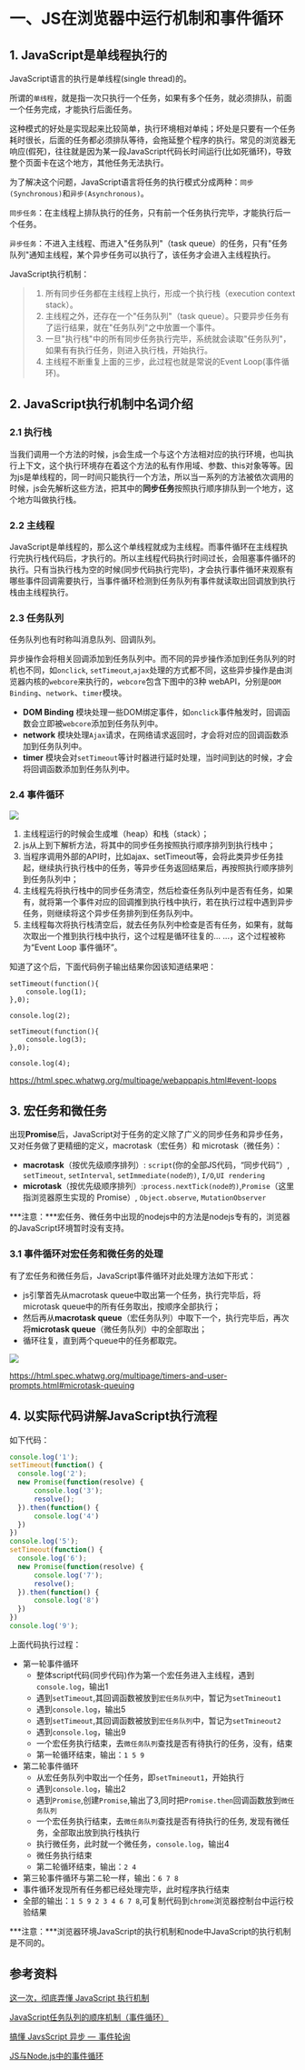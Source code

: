 # 一、JS在浏览器中运行机制和事件循环

## 1. JavaScript是单线程执行的

JavaScript语言的执行是单线程(single thread)的。

所谓的`单线程`，就是指一次只执行一个任务，如果有多个任务，就必须排队，前面一个任务完成，才能执行后面任务。

这种模式的好处是实现起来比较简单，执行环境相对单纯；坏处是只要有一个任务耗时很长，后面的任务都必须排队等待，会拖延整个程序的执行。常见的浏览器无响应(假死)，往往就是因为某一段JavaScript代码长时间运行(比如死循环)，导致整个页面卡在这个地方，其他任务无法执行。

为了解决这个问题，JavaScript语言将任务的执行模式分成两种：`同步(Synchronous)`和`异步(Asynchronous)`。

`同步任务`：在主线程上排队执行的任务，只有前一个任务执行完毕，才能执行后一个任务。

`异步任务`：不进入主线程、而进入"任务队列"（task queue）的任务，只有"任务队列"通知主线程，某个异步任务可以执行了，该任务才会进入主线程执行。

JavaScript执行机制：

> 1. 所有同步任务都在主线程上执行，形成一个执行栈（execution context stack）。
> 2. 主线程之外，还存在一个"任务队列"（task queue）。只要异步任务有了运行结果，就在"任务队列"之中放置一个事件。
> 3. 一旦"执行栈"中的所有同步任务执行完毕，系统就会读取"任务队列"，如果有有执行任务，则进入执行栈，开始执行。
> 4. 主线程不断重复上面的三步，此过程也就是常说的Event Loop(事件循环)。



## 2. JavaScript执行机制中名词介绍

### 2.1 执行栈

当我们调用一个方法的时候，js会生成一个与这个方法相对应的执行环境，也叫执行上下文，这个执行环境存在着这个方法的私有作用域、参数、this对象等等。因为js是单线程的，同一时间只能执行一个方法，所以当一系列的方法被依次调用的时候，js会先解析这些方法，把其中的**同步任务**按照执行顺序排队到一个地方，这个地方叫做执行栈。

### 2.2 主线程

JavaScript是单线程的，那么这个单线程就成为主线程。而事件循环在主线程执行完执行栈代码后，才执行的。所以主线程代码执行时间过长，会阻塞事件循环的执行。只有当执行栈为空的时候(同步代码执行完毕)，才会执行事件循环来观察有哪些事件回调需要执行，当事件循环检测到任务队列有事件就读取出回调放到执行栈由主线程执行。

### 2.3 任务队列

任务队列也有时称叫消息队列、回调队列。

异步操作会将相关回调添加到任务队列中。而不同的异步操作添加到任务队列的时机也不同，如`onclick`, `setTimeout`,`ajax`处理的方式都不同，这些异步操作是由浏览器内核的`webcore`来执行的，`webcore`包含下图中的3种 webAPI，分别是`DOM Binding`、`network`、`timer`模块。

- **DOM Binding** 模块处理一些DOM绑定事件，如`onclick`事件触发时，回调函数会立即被`webcore`添加到任务队列中。
- **network** 模块处理`Ajax`请求，在网络请求返回时，才会将对应的回调函数添加到任务队列中。
- **timer** 模块会对`setTimeout`等计时器进行延时处理，当时间到达的时候，才会将回调函数添加到任务队列中。

### 2.4 事件循环

![](./../../assets/img/js_EventLoop.jpg)


1. 主线程运行的时候会生成堆（heap）和栈（stack）；
2. js从上到下解析方法，将其中的同步任务按照执行顺序排列到执行栈中；
3. 当程序调用外部的API时，比如ajax、setTimeout等，会将此类异步任务挂起，继续执行执行栈中的任务，等异步任务返回结果后，再按照执行顺序排列到任务队列中；
4. 主线程先将执行栈中的同步任务清空，然后检查任务队列中是否有任务，如果有，就将第一个事件对应的回调推到执行栈中执行，若在执行过程中遇到异步任务，则继续将这个异步任务排列到任务队列中。
5. 主线程每次将执行栈清空后，就去任务队列中检查是否有任务，如果有，就每次取出一个推到执行栈中执行，这个过程是循环往复的... ...，这个过程被称为“Event Loop 事件循环”。

知道了这个后，下面代码例子输出结果你因该知道结果吧：

```
setTimeout(function(){
    console.log(1);
},0);

console.log(2);

setTimeout(function(){
    console.log(3);
},0);

console.log(4);
```

https://html.spec.whatwg.org/multipage/webappapis.html#event-loops

## 3. 宏任务和微任务

出现**Promise**后，JavaScript对于任务的定义除了广义的同步任务和异步任务，又对任务做了更精细的定义，macrotask（宏任务）和 microtask（微任务）：

- **macrotask**（按优先级顺序排列）: `script`(你的全部JS代码，“同步代码”）, `setTimeout`, `setInterval`, `setImmediate(node的)`, `I/O`,`UI rendering`
- **microtask**（按优先级顺序排列）:`process.nextTick(node的)`,`Promise`（这里指浏览器原生实现的 Promise）, `Object.observe`, `MutationObserver`

***注意：***宏任务、微任务中出现的nodejs中的方法是nodejs专有的，浏览器的JavaScript环境暂时没有支持。

### 3.1 事件循环对宏任务和微任务的处理

有了宏任务和微任务后，JavaScript事件循环对此处理方法如下形式：

- js引擎首先从macrotask queue中取出第一个任务，执行完毕后，将microtask queue中的所有任务取出，按顺序全部执行；
- 然后再从**macrotask queue**（宏任务队列）中取下一个，执行完毕后，再次将**microtask queue**（微任务队列）中的全部取出；
- 循环往复，直到两个queue中的任务都取完。

![](./../../assets/img/hong.png)

https://html.spec.whatwg.org/multipage/timers-and-user-prompts.html#microtask-queuing

## 4. 以实际代码讲解JavaScript执行流程

如下代码：

```javascript
console.log('1');
setTimeout(function() {
  console.log('2');
  new Promise(function(resolve) {
      console.log('3');
      resolve();
  }).then(function() {
      console.log('4')
  })
})
console.log('5');
setTimeout(function() {
  console.log('6');
  new Promise(function(resolve) {
      console.log('7');
      resolve();
  }).then(function() {
      console.log('8')
  })
})
console.log('9');
```

上面代码执行过程：

- 第一轮事件循环
  - 整体script代码(同步代码)作为第一个宏任务进入主线程，遇到`console.log`，输出1
  - 遇到`setTimeout`,其回调函数被放到`宏任务队列`中，暂记为`setTmineout1`
  - 遇到`console.log`，输出5
  - 遇到`setTimeout`,其回调函数被放到`宏任务队列`中，暂记为`setTmineout2`
  - 遇到`console.log`，输出9
  - 一个宏任务执行结束，去`微任务队列`查找是否有待执行的任务，没有，结束
  - 第一轮循环结束，输出：`1 5 9`
- 第二轮事件循环
  - 从宏任务队列中取出一个任务，即`setTmineout1`，开始执行
  - 遇到`console.log`，输出2
  - 遇到`Promise`,创建`Promise`,输出了3,同时把`Promise.then`回调函数放到`微任务队列`
  - 一个宏任务执行结束，去`微任务队列`查找是否有待执行的任务, 发现有微任务，全部取出放到执行栈执行
  - 执行微任务，此时就一个微任务，`console.log`，输出4
  - 微任务执行结束
  - 第二轮循环结束，输出：`2 4`
- 第三轮事件循环与第二轮一样，输出：`6 7 8`
- 事件循环发现所有任务都已经处理完毕，此时程序执行结束
- 全部的输出：`1 5 9 2 3 4 6 7 8`,可复制代码到`chrome`浏览器控制台中运行校验结果



***注意：***浏览器环境JavaScript的执行机制和node中JavaScript的执行机制是不同的。





## 参考资料

[这一次，彻底弄懂 JavaScript 执行机制](https://mp.weixin.qq.com/s?__biz=MzA5NzkwNDk3MQ==&mid=2650585345&amp;idx=1&amp;sn=6fd112fbed64246601b48e392d1e7a0b&source=41#wechat_redirect)

[JavaScript任务队列的顺序机制（事件循环）](http://www.yangzicong.com/article/3)

[搞懂 JavsScript 异步 —  事件轮询](https://segmentfault.com/a/1190000017120344)

[JS与Node.js中的事件循环](https://segmentfault.com/a/1190000012362096)

